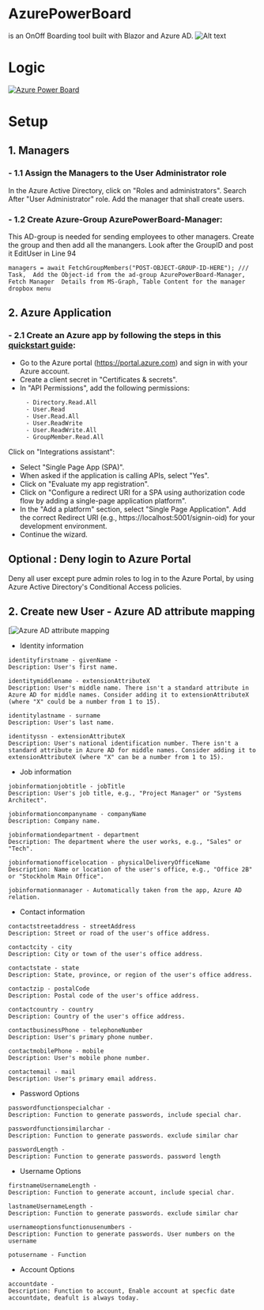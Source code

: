 # AzurePowerBoard
is an OnOff Boarding tool built with Blazor and Azure AD.
![Alt text](https://github.com/fardinbarashi/AzurePowerBoard/raw/main/Movie/1.gif)


# Logic
[![Azure Power Board](https://github.com/fardinbarashi/AzurePowerBoard/raw/main/Images/Azure%20Power%20Board.png)](https://github.com/fardinbarashi/AzurePowerBoard/blob/main/Images/Azure%20Power%20Board.png)

# Setup

## 1. Managers   
### - 1.1 Assign the Managers to the User Administrator role 
In the Azure Active Directory, click on "Roles and administrators". Search After "User Administrator" role. Add the manager that shall create users.

### - 1.2 Create Azure-Group AzurePowerBoard-Manager: 
This AD-group is needed for sending employees to other managers.
Create the group and then add all the manangers.
Look after the GroupID and post it EditUser in Line 94
``` 
managers = await FetchGroupMembers("POST-OBJECT-GROUP-ID-HERE"); /// Task,  Add the Object-id from the ad-group AzurePowerBoard-Manager, Fetch Manager  Details from MS-Graph, Table Content for the manager dropbox menu 
```



## 2. Azure Application 
### - 2.1 Create an Azure app by following the steps in this [quickstart guide](https://learn.microsoft.com/en-us/azure/active-directory/develop/quickstart-register-app):
   - Go to the Azure portal (https://portal.azure.com) and sign in with your Azure account.
   - Create a client secret in "Certificates & secrets".
   - In "API Permissions", add the following permissions:
``` 
     - Directory.Read.All
     - User.Read
     - User.Read.All
     - User.ReadWrite
     - User.ReadWrite.All
     - GroupMember.Read.All 
``` 

Click on "Integrations assistant":
   - Select "Single Page App (SPA)".
   - When asked if the application is calling APIs, select "Yes".
   - Click on "Evaluate my app registration".
   - Click on "Configure a redirect URI for a SPA using authorization code flow by adding a single-page application platform".
   - In the "Add a platform" section, select "Single Page Application". Add the correct Redirect URI (e.g., https://localhost:5001/signin-oid) for your development environment.
   - Continue the wizard.

## Optional : Deny login to Azure Portal
Deny all user except pure admin roles to log in to the Azure Portal, by using Azure Active Directory's Conditional Access policies.


## 2. Create new User - Azure AD attribute mapping  
[![Azure AD attribute mapping](https://github.com/fardinbarashi/AzurePowerBoard/blob/main/Images/AzurePowerBoard%20-%20Create%20User.png)

- Identity information
``` 
identityfirstname - givenName -
Description: User's first name.

identitymiddlename - extensionAttributeX
Description: User's middle name. There isn't a standard attribute in Azure AD for middle names. Consider adding it to extensionAttributeX (where "X" could be a number from 1 to 15).

identitylastname - surname
Description: User's last name.

identityssn - extensionAttributeX
Description: User's national identification number. There isn't a standard attribute in Azure AD for middle names. Consider adding it to extensionAttributeX (where "X" can be a number from 1 to 15).

``` 
     
- Job information
``` 
jobinformationjobtitle - jobTitle
Description: User's job title, e.g., "Project Manager" or "Systems Architect".

jobinformationcompanyname - companyName
Description: Company name.

jobinformationdepartment - department
Description: The department where the user works, e.g., "Sales" or "Tech".

jobinformationofficelocation - physicalDeliveryOfficeName
Description: Name or location of the user's office, e.g., "Office 2B" or "Stockholm Main Office".

jobinformationmanager - Automatically taken from the app, Azure AD relation.
``` 

- Contact information
``` 
contactstreetaddress - streetAddress
Description: Street or road of the user's office address.

contactcity - city
Description: City or town of the user's office address.

contactstate - state 
Description: State, province, or region of the user's office address.

contactzip - postalCode
Description: Postal code of the user's office address.

contactcountry - country
Description: Country of the user's office address.

contactbusinessPhone - telephoneNumber
Description: User's primary phone number.

contactmobilePhone - mobile
Description: User's mobile phone number.

contactemail - mail
Description: User's primary email address.
``` 


- Password Options
``` 
passwordfunctionspecialchar -
Description: Function to generate passwords, include special char.

passwordfunctionsimilarchar -
Description: Function to generate passwords. exclude similar char

passwordLength -
Description: Function to generate passwords. password length
``` 

- Username Options
``` 
firstnameUsernameLength -
Description: Function to generate account, include special char.

lastnameUsernameLength -
Description: Function to generate passwords. exclude similar char

usernameoptionsfunctionusenumbers -
Description: Function to generate passwords. User numbers on the username

potusername - Function
``` 


- Account Options
``` 
accountdate -
Description: Function to account, Enable account at specfic date accountdate, deafult is always today.

``` 
